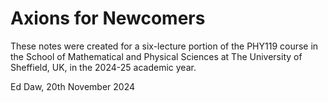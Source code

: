 # Axions for Newcomers

These notes were created for a six-lecture portion of the PHY119 course in the School of Mathematical and Physical Sciences at The University of Sheffield, UK, in the 2024-25 academic year.

Ed Daw, 20th November 2024

